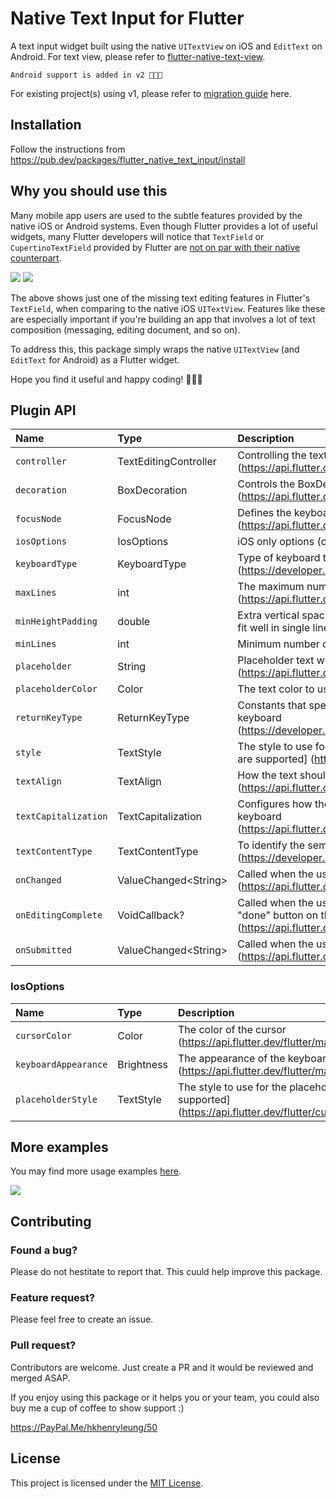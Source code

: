 # Native Text Input for Flutter

A text input widget built using the native `UITextView` on iOS and `EditText` on Android. For text view, please refer to [flutter-native-text-view](https://github.com/henryleunghk/flutter-native-text-view).

```
Android support is added in v2 🎉🎉🎉
```
For existing project(s) using v1, please refer to [migration guide](migration-to-v2.md) here.

## Installation

Follow the instructions from https://pub.dev/packages/flutter_native_text_input/install

## Why you should use this

Many mobile app users are used to the subtle features provided by the native iOS or Android systems. Even though Flutter provides a lot of useful widgets, many Flutter developers will notice that `TextField` or `CupertinoTextField` provided by Flutter are [not on par with their native counterpart][1].

![](demo/flutter-textfield.gif)
![](demo/native-textview.gif)

The above shows just one of the missing text editing features in Flutter's `TextField`, when comparing to the native iOS `UITextView`. Features like these are especially important if you're building an app that involves a lot of text composition (messaging, editing document, and so on).

To address this, this package simply wraps the native `UITextView` (and `EditText` for Android) as a Flutter widget.

Hope you find it useful and happy coding! 🎉🎉🎉

## Plugin API

| Name            | Type          | Description                    | Default                  |
|:----------------|:--------------|:-------------------------------|:-------------------------|
| `controller`      | TextEditingController  | Controlling the text being edited (https://api.flutter.dev/flutter/material/TextField/controller.html) | null |
| `decoration`      | BoxDecoration          | Controls the BoxDecoration of the box behind the text input (https://api.flutter.dev/flutter/cupertino/CupertinoTextField/decoration.html) | null |
| `focusNode`       | FocusNode              | Defines the keyboard focus for this widget (https://api.flutter.dev/flutter/material/TextField/focusNode.html) | null |
| `iosOptions`      | IosOptions             | iOS only options (cursorColor, keyboardAppearance) | null |
| `keyboardType`    | KeyboardType           | Type of keyboard to display for a given text-based view (https://developer.apple.com/documentation/uikit/uikeyboardtype) | KeyboardType.defaultType |
| `maxLines`        | int                    | The maximum number of lines to show at one time, wrapping if necessary (https://api.flutter.dev/flutter/material/TextField/maxLines.html) | 1 |
| `minHeightPadding` | double                 | Extra vertical spacing added in addition to line height for iOS UITextView to fit well in single line mode | 18.0 |
| `minLines`        | int                    | Minimum number of lines of text input widget | 1 |
| `placeholder`     | String                 | Placeholder text when text entry is empty (https://api.flutter.dev/flutter/cupertino/CupertinoTextField/placeholder.html) | null |
| `placeholderColor`| Color                  | The text color to use for the placeholder text | null |
| `returnKeyType`   | ReturnKeyType          | Constants that specify the text string that displays in the Return key of a keyboard (https://developer.apple.com/documentation/uikit/uireturnkeytype) | ReturnKeyType.defaultAction |
| `style`           | TextStyle              | The style to use for the text being edited [Only `fontSize`, `fontWeight`, `color` are supported] (https://api.flutter.dev/flutter/material/TextField/style.html) | null |
| `textAlign`       | TextAlign              | How the text should be aligned horizontally (https://api.flutter.dev/flutter/material/TextField/textAlign.html) | TextAlign.start |
| `textCapitalization` | TextCapitalization  | Configures how the platform keyboard will select an uppercase or lowercase keyboard (https://api.flutter.dev/flutter/material/TextField/textCapitalization.html) | TextCapitalization.none |
| `textContentType` | TextContentType        | To identify the semantic meaning expected for a text-entry area (https://developer.apple.com/documentation/uikit/uitextcontenttype) | null |
| `onChanged`       | ValueChanged\<String>  | Called when the user initiates a change to text entry (https://api.flutter.dev/flutter/material/TextField/onChanged.html) | null |
| `onEditingComplete` | VoidCallback?        | Called when the user submits editable content (e.g., user presses the "done" button on the keyboard) (https://api.flutter.dev/flutter/material/TextField/onEditingComplete.html) | null |
| `onSubmitted`     | ValueChanged\<String>  | Called when the user indicates that they are done editing the text in the field (https://api.flutter.dev/flutter/material/TextField/onSubmitted.html) | null |

### **IosOptions**
| Name            | Type          | Description                    | Default                  |
|:----------------|:--------------|:-------------------------------|:-------------------------|
| `cursorColor`        | Color               | The color of the cursor (https://api.flutter.dev/flutter/material/TextField/cursorColor.html) | null |
| `keyboardAppearance` | Brightness          | The appearance of the keyboard (https://api.flutter.dev/flutter/material/TextField/keyboardAppearance.html) | null |
| `placeholderStyle`| TextStyle              | The style to use for the placeholder text. [Only `fontSize`, `fontWeight` are supported] (https://api.flutter.dev/flutter/cupertino/CupertinoTextField/placeholderStyle.html) | null |


## More examples

You may find more usage examples [here][2].

![](demo/more-examples.gif)

## Contributing

### Found a bug?
Please do not hestitate to report that. This cuuld help improve this package.

### Feature request?
Please feel free to create an issue.

### Pull request?
Contributors are welcome. Just create a PR and it would be reviewed and merged ASAP.

If you enjoy using this package or it helps you or your team, you could also buy me a cup of coffee to show support :)

https://PayPal.Me/hkhenryleung/50

## License

This project is licensed under the [MIT License](https://opensource.org/licenses/mit-license.html).

[1]: https://github.com/flutter/flutter/issues/12920
[2]: https://github.com/henryleunghk/flutter-native-text-input/blob/master/example/lib/more_use_case_listing_page.dart
